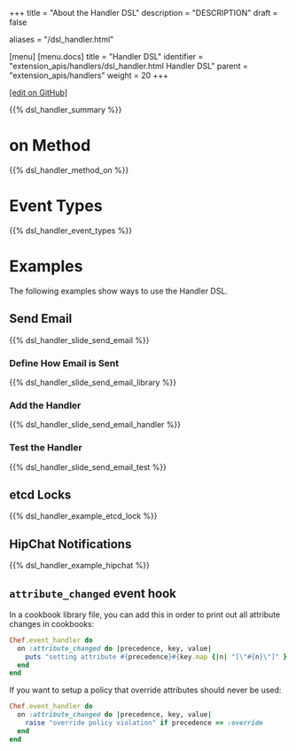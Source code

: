+++
title = "About the Handler DSL"
description = "DESCRIPTION"
draft = false

aliases = "/dsl_handler.html"

[menu]
  [menu.docs]
    title = "Handler DSL"
    identifier = "extension_apis/handlers/dsl_handler.html Handler DSL"
    parent = "extension_apis/handlers"
    weight = 20
+++    

[\[edit on
GitHub\]](https://github.com/chef/chef-web-docs/blob/master/chef_master/source/dsl_handler.rst)

{{% dsl_handler_summary %}}

on Method
=========

{{% dsl_handler_method_on %}}

Event Types
===========

{{% dsl_handler_event_types %}}

Examples
========

The following examples show ways to use the Handler DSL.

Send Email
----------

{{% dsl_handler_slide_send_email %}}

### Define How Email is Sent

{{% dsl_handler_slide_send_email_library %}}

### Add the Handler

{{% dsl_handler_slide_send_email_handler %}}

### Test the Handler

{{% dsl_handler_slide_send_email_test %}}

etcd Locks
----------

{{% dsl_handler_example_etcd_lock %}}

HipChat Notifications
---------------------

{{% dsl_handler_example_hipchat %}}

`attribute_changed` event hook
------------------------------

In a cookbook library file, you can add this in order to print out all
attribute changes in cookbooks:

``` ruby
Chef.event_handler do
  on :attribute_changed do |precedence, key, value|
    puts "setting attribute #{precedence}#{key.map {|n| "[\"#{n}\"]" }.join} = #{value}"
  end
end
```

If you want to setup a policy that override attributes should never be
used:

``` ruby
Chef.event_handler do
  on :attribute_changed do |precedence, key, value|
    raise "override policy violation" if precedence == :override
  end
end
```
